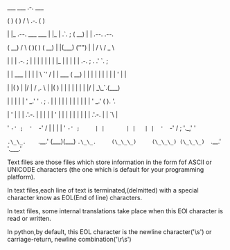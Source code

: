 ﻿
\_\_\_                           \_\_\_          .-.            \_\_\_

(   )                         (   )        /    \    .-.  (   )

| |\_       .--.    \_\_\_  \_\_\_   | |\_        | .`. ;  ( \_\_)  | |    .--.       .--.

(   \_\_)    /    \  (   )(   ) (   \_\_)      | |(\_\_\_) (''")  | |   /    \    /  \_  \

| |      |  .-. ;  | |  | |   | |         | |\_      | |   | |  |  .-. ;  . .' `. ;

| | \_\_\_  |  | | |   \ `' /    | | \_\_\_    (   \_\_)    | |   | |  |  | | |  | '   | |

| |(   ) |  |/  |   / ,. \    | |(   )    | |       | |   | |  |  |/  |  \_\\_`.(\_\_\_)

| | | |  |  ' \_.'  ' .  ; .   | | | |     | |       | |   | |  |  ' \_.' (   ). '.

| ' | |  |  .'.-.  | |  | |   | ' | |     | |       | |   | |  |  .'.-.  | |  `\ |

' `-' ;  '  `-' /  | |  | |   ' `-' ;     | |       | |   | |  '  `-' /  ; '.\_,' '

`.\_\_.    `.\_\_.'  (\_\_\_)(\_\_\_)   `.\_\_.     (\_\_\_)     (\_\_\_) (\_\_\_)  `.\_\_.'    '.\_\_\_.'



Text files are those files which store information in the form fof ASCII or UNICODE characters (the one which is default for your programming platform).

In text files,each line of text is terminated,(delmitted) with a special character know as EOL(End of line) characters.

In text files, some internal translations take place when this EOl character is read or written.

In python,by default, this EOL character is the newline character('\s') or carriage-return, newline combination('\r\s')


